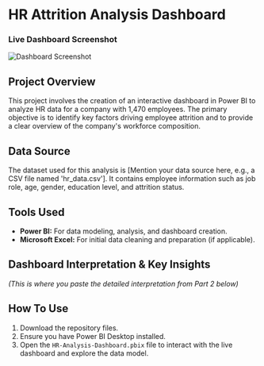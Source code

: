 # HR Attrition Analysis Dashboard

### Live Dashboard Screenshot
![Dashboard Screenshot](dashboard-screenshot.png)

## Project Overview

This project involves the creation of an interactive dashboard in Power BI to analyze HR data for a company with 1,470 employees. The primary objective is to identify key factors driving employee attrition and to provide a clear overview of the company's workforce composition.

## Data Source

The dataset used for this analysis is [Mention your data source here, e.g., a CSV file named 'hr_data.csv']. It contains employee information such as job role, age, gender, education level, and attrition status.

## Tools Used

* **Power BI:** For data modeling, analysis, and dashboard creation.
* **Microsoft Excel:** For initial data cleaning and preparation (if applicable).

## Dashboard Interpretation & Key Insights

*(This is where you paste the detailed interpretation from Part 2 below)*

## How To Use

1.  Download the repository files.
2.  Ensure you have Power BI Desktop installed.
3.  Open the `HR-Analysis-Dashboard.pbix` file to interact with the live dashboard and explore the data model.
